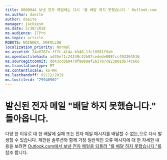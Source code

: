 ```yaml
---
title: 8000044 보낸 전자 메일에는 다시 '를 배달 하지 못했습니다.' Outlook.com
ms.author: daeite
author: daeite
manager: jackiesm
ms.date: 5/30/2018
ms.audience: ITPro
ms.topic: article
ROBOTS: NOINDEX, NOFOLLOW
localization_priority: Normal
ms.assetid: 24e6767e-ff7c-414a-b348-1fc10901f9ab
ms.openlocfilehash: ad35ef1c24249c42b87cedede008fcc493364516
ms.sourcegitcommit: dd43cc0a9470f98b8ef2a3787c823801d674c666
ms.translationtype: MT
ms.contentlocale: ko-KR
ms.lasthandoff: 02/12/2019
ms.locfileid: "29940902"
---
```

# <a name="sent-email-comes-back-delivery-failed"></a>발신된 전자 메일 "배달 하지 못했습니다." 돌아옵니다.

다양 한 이유로 대 한 배달에 실패 또는 전자 메일 메시지를 배달할 수 없는,으로 다시 발생할 수 있습니다. 제안된 솔루션와 함께 가장 일반적인 오류 메시지에 대 한 자세한 내용을 보려면 [Outlook.com에서 보낸 전자 메일을 되돌려 "를 배달 하지 못했습니다."를](https://go.microsoft.com/fwlink/p/?linkid=2001403&amp;clcid=0x409)참조 합니다.
  

